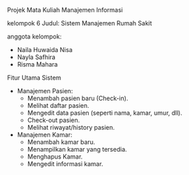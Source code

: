 Projek Mata Kuliah Manajemen Informasi

kelompok 6
Judul: Sistem Manajemen Rumah Sakit

anggota kelompok:
  - Naila Huwaida Nisa
  - Nayla Safhira
  - Risma Mahara

Fitur Utama Sistem
   - Manajemen Pasien: 
     - Menambah pasien baru (Check-in).
     - Melihat daftar pasien.
     - Mengedit data pasien (seperti nama, kamar, umur, dll).
     - Check-out pasien.
     - Melihat riwayat/history pasien.
   - Manajemen Kamar:
     - Menambah kamar baru.
     - Menampilkan kamar yang tersedia.
     - Menghapus Kamar.
     - Mengedit informasi kamar.
